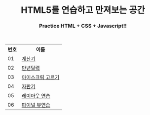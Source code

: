 <div align="center">
  <h1>HTML5를 연습하고 만져보는 공간</h1>
  <h3>Practice HTML + CSS + Javascript!!</h3>
  <br>
  <table>
    <tr>
      <th>번호</th>
      <th>이름</th>
    </tr>
    <tr>
      <td>01</td>
      <td><a href="01.계산기">계산기</a></td>
    </tr>
    <tr>
      <td>02</td>
      <td><a href="02.만년달력">만년달력</a></td>
    </tr>
    <tr>
      <td>03</td>
      <td><a href="03.아이스크림 고르기">아이스크림 고르기</a></td>
    </tr>
    <tr>
      <td>04</td>
      <td><a href="04.자판기">자판기</a></td>
    </tr>
    <tr>
      <td>05</td>
      <td><a href="05.레이아웃 연습">레이아웃 연습</a></td>
    </tr>
    <tr>
      <td>06</td>
      <td><a href="06.파이널 뷰연습">파이널 뷰연습</a></td>
    </tr>
  </table>
</div>
